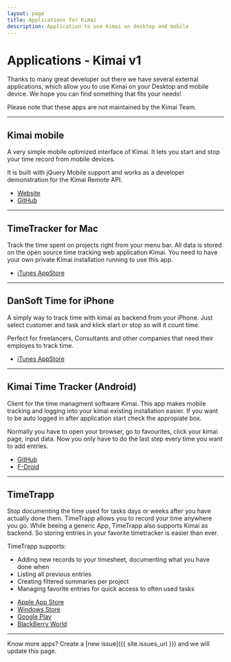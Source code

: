 ```yaml
---
layout: page
title: Applications for Kimai
description: Application to use Kimai on desktop and mobile
---
```


# Applications - Kimai v1

Thanks to many great developer out there we have several external applications, which allow you to use Kimai on your Desktop and mobile device.
We hope you can find something that fits your needs!

Please note that these apps are not maintained by the Kimai Team.

* * *

## Kimai mobile <i class="fa fa-windows"></i> <i class="fa fa-apple"></i> <i class="fa fa-linux"></i> <i class="fa fa-android"></i>

A very simple mobile optimized interface of Kimai. It lets you start and stop your time record from mobile devices.

It is built with jQuery Mobile support and works as a developer demonstration for the Kimai Remote API.

<ul class="actions">
    <li><a href="/v1/kimai-mobile/" class="button icon fa-globe">Website</a></li>
    <li><a href="https://github.com/kimai/kimai-mobile" class="button icon fa-github">GitHub</a></li>
</ul>

* * *

## TimeTracker for Mac <i class="fa fa-apple"></i>

Track the time spent on projects right from your menu bar. All data is stored on the open source time tracking web application Kimai.
You need to have your own private Kimai installation running to use this app.

<ul class="actions">
    <li><a href="https://itunes.apple.com/at/app/timetracker/id721776102?mt=12" class="button icon fa-apple">iTunes AppStore</a></li>
</ul>

* * *

## DanSoft Time for iPhone <i class="fa fa-apple"></i>

A simply way to track time with kimai as backend from your iPhone. Just select customer and task and klick start or stop so will it count time.

Perfect for freelancers, Consultants and other companies that need their employes to track time.

<ul class="actions">
    <li><a href="https://itunes.apple.com/se/app/dansoft-time/id663930670?l=en&mt=8" class="button icon fa-apple">iTunes AppStore</a></li>
</ul>

* * *

## Kimai Time Tracker (Android) <i class="fa fa-android"></i>

Client for the time managment software Kimai. This app makes mobile tracking and logging into your kimai existing installation easier. 
If you want to be auto logged in after application start check the appropiate box.

Normally you have to open your browser, go to favourites, click your kimai page, input data. Now you only have to do the last step every time you want to add entries.

<ul class="actions">
    <li><a href="https://github.com/de-live-gdev/kimai-android" class="button icon fa-github">GitHub</a></li>
    <li><a href="https://f-droid.org/repository/browse/?fdid=de.live.gdev.timetracker" class="button icon fa-android">F-Droid</a></li>
</ul>

* * *

## TimeTrapp <i class="fa fa-apple"></i> <i class="fa fa-windows"></i> <i class="fa fa-android"></i> <i class="fa fa-globe"></i>

Stop documenting the time used for tasks days or weeks after you have actually done them. TimeTrapp allows you to record your time anywhere you go.
While beeing a generic App, TimeTrapp also supports Kimai as backend. So storing entries in your favorite timetracker is easier than ever.

TimeTrapp supports:

*   Adding new records to your timesheet, documenting what you have done when
*   Listing all previous entries
*   Creating filtered summaries per project
*   Managing favorite entries for quick access to often used tasks

<ul class="actions">
    <li><a href="https://geo.itunes.apple.com/at/app/timetrapp/id1059376948?mt=8" class="button icon fa-apple">Apple App Store</a></li>
    <li><a href="https://www.microsoft.com/store/apps/9nblggh6ctdk" class="button icon fa-windows">Windows Store</a></li>
    <li><a href="https://play.google.com/store/apps/details?id=at.senegate.app.timetrapp" class="button icon fa-android">Google Play</a></li>
    <li><a href="http://appworld.blackberry.com/webstore/content/59988612" class="button icon fa-globe">BlackBerry World</a></li>
</ul>

* * *

Know more apps? Create a [new issue]({{ site.issues_url }}) and we will update this page.
